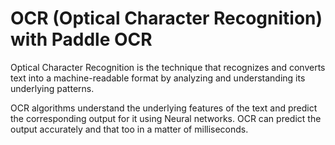 
# OCR (Optical Character Recognition) with Paddle OCR

Optical Character Recognition is the technique that recognizes and converts text into a machine-readable format by analyzing and understanding its underlying patterns.

OCR algorithms understand the underlying features of the text and predict the corresponding output for it using Neural networks. OCR can predict the output accurately and that too in a matter of milliseconds.
